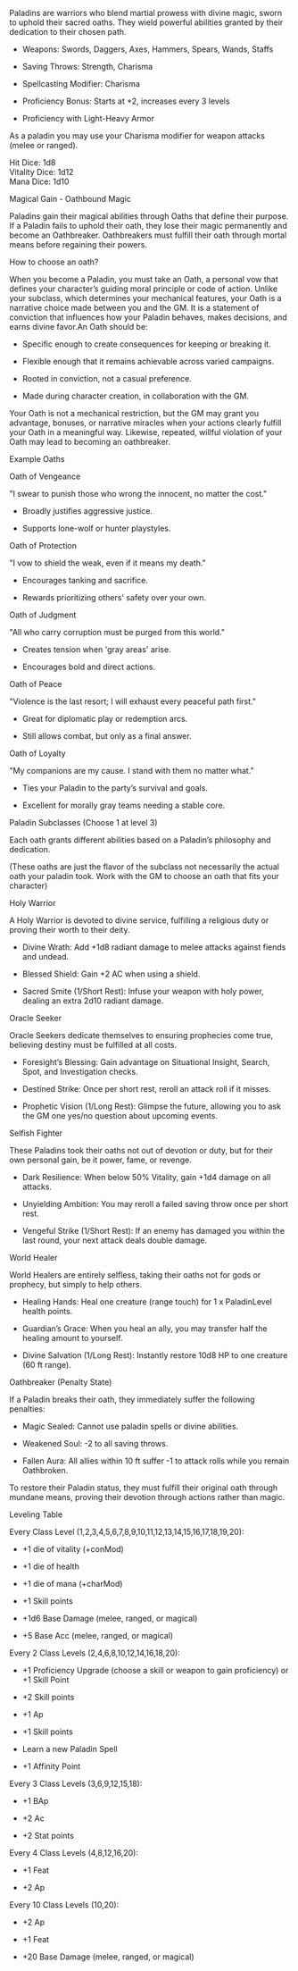 Paladins are warriors who blend martial prowess with divine magic, sworn to uphold their sacred oaths. They wield powerful abilities granted by their dedication to their chosen path.

- Weapons: Swords, Daggers, Axes, Hammers, Spears, Wands, Staffs
    
- Saving Throws: Strength, Charisma
    
- Spellcasting Modifier: Charisma
    
- Proficiency Bonus: Starts at +2, increases every 3 levels
    
- Proficiency with Light-Heavy Armor
    

As a paladin you may use your Charisma modifier for weapon attacks (melee or ranged). 

Hit Dice: 1d8  
Vitality Dice: 1d12  
Mana Dice: 1d10

Magical Gain - Oathbound Magic

Paladins gain their magical abilities through Oaths that define their purpose. If a Paladin fails to uphold their oath, they lose their magic permanently and become an Oathbreaker. Oathbreakers must fulfill their oath through mortal means before regaining their powers.

How to choose an oath?

When you become a Paladin, you must take an Oath, a personal vow that defines your character’s guiding moral principle or code of action. Unlike your subclass, which determines your mechanical features, your Oath is a narrative choice made between you and the GM. It is a statement of conviction that influences how your Paladin behaves, makes decisions, and earns divine favor.An Oath should be:

- Specific enough to create consequences for keeping or breaking it.
    
- Flexible enough that it remains achievable across varied campaigns.
    
- Rooted in conviction, not a casual preference.
    
- Made during character creation, in collaboration with the GM.
    

Your Oath is not a mechanical restriction, but the GM may grant you advantage, bonuses, or narrative miracles when your actions clearly fulfill your Oath in a meaningful way. Likewise, repeated, willful violation of your Oath may lead to becoming an oathbreaker. 

Example Oaths

Oath of Vengeance

"I swear to punish those who wrong the innocent, no matter the cost."

- Broadly justifies aggressive justice.
    
- Supports lone-wolf or hunter playstyles.
    

Oath of Protection

"I vow to shield the weak, even if it means my death."

- Encourages tanking and sacrifice.
    
- Rewards prioritizing others' safety over your own.
    

Oath of Judgment

"All who carry corruption must be purged from this world."

- Creates tension when 'gray areas' arise.
    
- Encourages bold and direct actions.
    

Oath of Peace

"Violence is the last resort; I will exhaust every peaceful path first."

- Great for diplomatic play or redemption arcs.
    
- Still allows combat, but only as a final answer.
    

Oath of Loyalty

"My companions are my cause. I stand with them no matter what."

- Ties your Paladin to the party’s survival and goals.
    
- Excellent for morally gray teams needing a stable core.
    

Paladin Subclasses (Choose 1 at level 3)

Each oath grants different abilities based on a Paladin’s philosophy and dedication.

(These oaths are just the flavor of the subclass not necessarily the actual oath your paladin took. Work with the GM to choose an oath that fits your character)

Holy Warrior

A Holy Warrior is devoted to divine service, fulfilling a religious duty or proving their worth to their deity.

- Divine Wrath: Add +1d8 radiant damage to melee attacks against fiends and undead.
    
- Blessed Shield: Gain +2 AC when using a shield.
    
- Sacred Smite (1/Short Rest): Infuse your weapon with holy power, dealing an extra 2d10 radiant damage.
    

Oracle Seeker

Oracle Seekers dedicate themselves to ensuring prophecies come true, believing destiny must be fulfilled at all costs.

- Foresight’s Blessing: Gain advantage on Situational Insight, Search, Spot, and Investigation checks.
    
- Destined Strike: Once per short rest, reroll an attack roll if it misses.
    
- Prophetic Vision (1/Long Rest): Glimpse the future, allowing you to ask the GM one yes/no question about upcoming events.
    

Selfish Fighter

These Paladins took their oaths not out of devotion or duty, but for their own personal gain, be it power, fame, or revenge.

- Dark Resilience: When below 50% Vitality, gain +1d4 damage on all attacks.
    
- Unyielding Ambition: You may reroll a failed saving throw once per short rest.
    
- Vengeful Strike (1/Short Rest): If an enemy has damaged you within the last round, your next attack deals double damage.
    

World Healer

World Healers are entirely selfless, taking their oaths not for gods or prophecy, but simply to help others.

- Healing Hands: Heal one creature (range touch) for 1 x PaladinLevel health points.
    
- Guardian’s Grace: When you heal an ally, you may transfer half the healing amount to yourself.
    
- Divine Salvation (1/Long Rest): Instantly restore 10d8 HP to one creature (60 ft range).
    

Oathbreaker (Penalty State)

If a Paladin breaks their oath, they immediately suffer the following penalties:

- Magic Sealed: Cannot use paladin spells or divine abilities.
    
- Weakened Soul: -2 to all saving throws.
    
- Fallen Aura: All allies within 10 ft suffer -1 to attack rolls while you remain Oathbroken.
    

To restore their Paladin status, they must fulfill their original oath through mundane means, proving their devotion through actions rather than magic.

Leveling Table

Every Class Level (1,2,3,4,5,6,7,8,9,10,11,12,13,14,15,16,17,18,19,20):

- +1 die of vitality (+conMod)
    
- +1 die of health
    
- +1 die of mana (+charMod)
    
- +1 Skill points
    
- +1d6 Base Damage (melee, ranged, or magical)
    
- +5 Base Acc (melee, ranged, or magical)
    

Every 2 Class Levels (2,4,6,8,10,12,14,16,18,20):

- +1 Proficiency Upgrade (choose a skill or weapon to gain proficiency) or +1 Skill Point
    
- +2 Skill points
    
- +1 Ap
    
- +1 Skill points
    
- Learn a new Paladin Spell
    
- +1 Affinity Point
    

Every 3 Class Levels (3,6,9,12,15,18):

- +1 BAp
    
- +2 Ac
    
- +2 Stat points
    

Every 4 Class Levels (4,8,12,16,20):

- +1 Feat
    
- +2 Ap
    

Every 10 Class Levels (10,20):

- +2 Ap
    
- +1 Feat
    
- +20 Base Damage (melee, ranged, or magical)